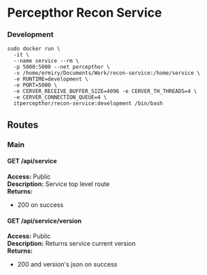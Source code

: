 # Percepthor Recon Service

### Development
```
sudo docker run \
  -it \
  --name service --rm \
  -p 5000:5000 --net percepthor \
  -v /home/ermiry/Documents/Work/recon-service:/home/service \
  -e RUNTIME=development \
  -e PORT=5000 \
  -e CERVER_RECEIVE_BUFFER_SIZE=4096 -e CERVER_TH_THREADS=4 \
  -e CERVER_CONNECTION_QUEUE=4 \
  itpercepthor/recon-service:development /bin/bash
```

## Routes

### Main

#### GET /api/service
**Access:** Public \
**Description:** Service top level route \
**Returns:**
  - 200 on success

#### GET /api/service/version
**Access:** Public \
**Description:** Returns service current version \
**Returns:**
  - 200 and version's json on success
